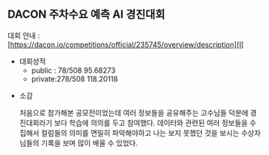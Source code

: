 ## DACON 주차수요 예측 AI 경진대회

대회 안내 : [https://dacon.io/competitions/official/235745/overview/description][l]

[l]: https://dacon.io/competitions/official/235745/overview/description

* 대회성적
  + public  : 78/508	95.68273
  + private:278/508   118.20118

+ 소감

  처음으로 참가해본 공모전이었는데 여러 정보들을 공유해주는 고수님들 덕분에 경진대회라기 보다 학습에 의의를 두고 참여했다. 데이터와 관련된 여러 정보들을 수집해서 컬럼들의 의미를 면밀히 파악해야하고 나는 보지 못했던 것을 보시는 수상자님들의 기록을 보며 많이 배울 수 있었다.

